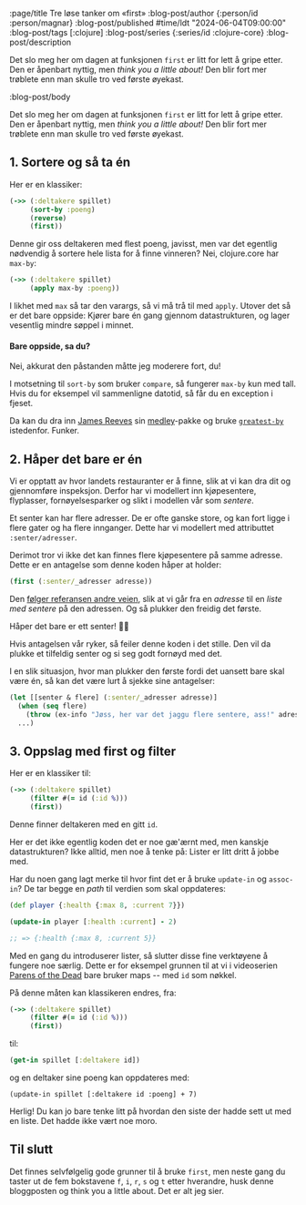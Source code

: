 :page/title Tre løse tanker om «first»
:blog-post/author {:person/id :person/magnar}
:blog-post/published #time/ldt "2024-06-04T09:00:00"
:blog-post/tags [:clojure]
:blog-post/series {:series/id :clojure-core}
:blog-post/description

Det slo meg her om dagen at funksjonen `first` er litt for lett å gripe etter.
Den er åpenbart nyttig, men *think you a little about!* Den blir fort
mer trøblete enn man skulle tro ved første øyekast.

:blog-post/body

Det slo meg her om dagen at funksjonen `first` er litt for lett å gripe etter.
Den er åpenbart nyttig, men *think you a little about!* Den blir fort
mer trøblete enn man skulle tro ved første øyekast.

## 1. Sortere og så ta én

Her er en klassiker:

```clj
(->> (:deltakere spillet)
     (sort-by :poeng)
     (reverse)
     (first))
```

Denne gir oss deltakeren med flest poeng, javisst, men var det egentlig nødvendig å
sortere hele lista for å finne vinneren? Nei, clojure.core har `max-by`:

```clj
(->> (:deltakere spillet)
     (apply max-by :poeng))
```

I likhet med `max` så tar den varargs, så vi må trå til med `apply`. Utover det
så er det bare oppside: Kjører bare én gang gjennom datastrukturen, og lager
vesentlig mindre søppel i minnet.

#### Bare oppside, sa du?

Nei, akkurat den påstanden måtte jeg moderere fort, du!

I motsetning til `sort-by` som bruker `compare`, så fungerer `max-by` kun med
tall. Hvis du for eksempel vil sammenligne datotid, så får du en exception i
fjeset.

Da kan du dra inn [James Reeves](https://github.com/weavejester) sin
[medley](https://github.com/weavejester/medley)-pakke og bruke
[`greatest-by`](https://weavejester.github.io/medley/medley.core.html#var-greatest-by)
istedenfor. Funker.

## 2. Håper det bare er én

Vi er opptatt av hvor landets restauranter er å finne, slik at vi kan dra
dit og gjennomføre inspeksjon. Derfor har vi modellert inn kjøpesentere,
flyplasser, fornøyelsesparker og slikt i modellen vår som *sentere*.

Et senter kan har flere adresser. De er ofte ganske store, og kan fort ligge i
flere gater og ha flere innganger. Dette har vi modellert med attributtet
`:senter/adresser`.

Derimot tror vi ikke det kan finnes flere kjøpesentere på samme adresse. Dette
er en antagelse som denne koden håper at holder:

```clj
(first (:senter/_adresser adresse))
```

Den [følger referansen andre veien](/alle-gatene-i-kommunen/), slik at vi går
fra en *adresse* til en *liste med sentere* på den adressen. Og så plukker den
freidig det første.

Håper det bare er ett senter! 🤞🤞

Hvis antagelsen vår ryker, så feiler denne koden i det stille. Den vil da plukke
et tilfeldig senter og si seg godt fornøyd med det.

I en slik situasjon, hvor man plukker den første fordi det uansett bare skal
være én, så kan det være lurt å sjekke sine antagelser:

```clj
(let [[senter & flere] (:senter/_adresser adresse)]
  (when (seq flere)
    (throw (ex-info "Jøss, her var det jaggu flere sentere, ass!" adresse)))
  ...)
```

## 3. Oppslag med first og filter

Her er en klassiker til:

```clj
(->> (:deltakere spillet)
     (filter #(= id (:id %)))
     (first))
```

Denne finner deltakeren med en gitt `id`.

Her er det ikke egentlig koden det er noe gæ'ærnt med, men kanskje
datastrukturen? Ikke alltid, men noe å tenke på: Lister er litt dritt å jobbe
med.

Har du noen gang lagt merke til hvor fint det er å bruke `update-in` og
`assoc-in`? De tar begge en *path* til verdien som skal oppdateres:

```clj
(def player {:health {:max 8, :current 7}})

(update-in player [:health :current] - 2)

;; => {:health {:max 8, :current 5}}
```

Med en gang du introduserer lister, så slutter disse fine verktøyene å fungere
noe særlig. Dette er for eksempel grunnen til at vi i videoserien [Parens of the
Dead](https://www.parens-of-the-dead.com) bare bruker maps -- med `id` som nøkkel.

På denne måten kan klassikeren endres, fra:

```clj
(->> (:deltakere spillet)
     (filter #(= id (:id %)))
     (first))
```

til:

```clj
(get-in spillet [:deltakere id])
```

og en deltaker sine poeng kan oppdateres med:

```
(update-in spillet [:deltakere id :poeng] + 7)
```

Herlig! Du kan jo bare tenke litt på hvordan den siste der hadde sett ut med en
liste. Det hadde ikke vært noe moro.

## Til slutt

Det finnes selvfølgelig gode grunner til å bruke `first`, men neste gang du
taster ut de fem bokstavene `f`, `i`, `r`, `s` og `t` etter hverandre, husk
denne bloggposten og think you a little about. Det er alt jeg sier.
